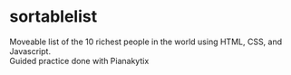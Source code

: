 # sortablelist
Moveable list of the 10 richest people in the world using HTML, CSS, and Javascript. <br>
Guided practice done with Pianakytix
